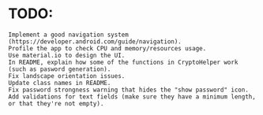 # TODO:
    Implement a good navigation system (https://developer.android.com/guide/navigation).
    Profile the app to check CPU and memory/resources usage.
    Use material.io to design the UI.
    In README, explain how some of the functions in CryptoHelper work (such as pasword generation).
    Fix landscape orientation issues.
    Update class names in README.
    Fix password strongness warning that hides the "show password" icon.
    Add validations for text fields (make sure they have a minimum length, or that they're not empty).
